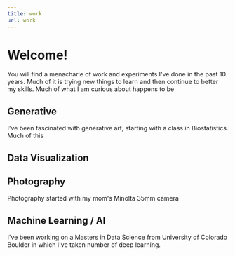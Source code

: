 ```yaml
---
title: work
url: work
---
```


# Welcome!

You will find a menacharie of work and experiments I've done in the past 10 years. Much of it is trying new things to learn and then continue to better my skills. Much of what I am curious about happens to be 

## Generative 
I've been fascinated with generative art, starting with a class in Biostatistics. Much of this  

## Data Visualization



## Photography
Photography started with my mom's Minolta 35mm camera

## Machine Learning / AI 
I've been working on a Masters in Data Science from University of Colorado Boulder in which I've taken number of deep learning. 



